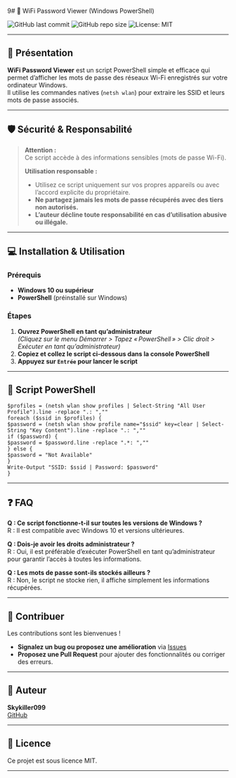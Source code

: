 9# 📡 WiFi Password Viewer (Windows PowerShell)

![GitHub last commit](https://img.shields.io/github/last-commit/Skykiller099/Powershell-Script-Wifi?style=for-the-badge)
![GitHub repo size](https://img.shields.io/github/repo-size/Skykiller099/Powershell-Script-Wifi?style=for-the-badge)
![License: MIT](https://img.shields.io/badge/License-MIT-blue?style=for-the-badge)

---

## 🚀 Présentation

**WiFi Password Viewer** est un script PowerShell simple et efficace qui permet d’afficher les mots de passe des réseaux Wi-Fi enregistrés sur votre ordinateur Windows.  
Il utilise les commandes natives (`netsh wlan`) pour extraire les SSID et leurs mots de passe associés.

---

## 🛡️ Sécurité & Responsabilité

> **Attention :**  
> Ce script accède à des informations sensibles (mots de passe Wi-Fi).
>
> **Utilisation responsable :**  
> - Utilisez ce script uniquement sur vos propres appareils ou avec l’accord explicite du propriétaire.
> - **Ne partagez jamais les mots de passe récupérés avec des tiers non autorisés.**
> - **L’auteur décline toute responsabilité en cas d’utilisation abusive ou illégale.**

---

## 💻 Installation & Utilisation

### Prérequis

- **Windows 10 ou supérieur**
- **PowerShell** (préinstallé sur Windows)

### Étapes

1. **Ouvrez PowerShell en tant qu’administrateur**  
   *(Cliquez sur le menu Démarrer > Tapez « PowerShell » > Clic droit > Exécuter en tant qu’administrateur)*
2. **Copiez et collez le script ci-dessous dans la console PowerShell**
3. **Appuyez sur `Entrée` pour lancer le script**

---

## 📜 Script PowerShell

```
$profiles = (netsh wlan show profiles | Select-String "All User Profile").line -replace ".: ",""
foreach ($ssid in $profiles) {
$password = (netsh wlan show profile name="$ssid" key=clear | Select-String "Key Content").line -replace ".: ",""
if ($password) {
$password = $password.line -replace ".*: ",""
} else {
$password = "Not Available"
}
Write-Output "SSID: $ssid | Password: $password"
}

```



---

## ❓ FAQ

**Q : Ce script fonctionne-t-il sur toutes les versions de Windows ?**  
R : Il est compatible avec Windows 10 et versions ultérieures.

**Q : Dois-je avoir les droits administrateur ?**  
R : Oui, il est préférable d’exécuter PowerShell en tant qu’administrateur pour garantir l’accès à toutes les informations.

**Q : Les mots de passe sont-ils stockés ailleurs ?**  
R : Non, le script ne stocke rien, il affiche simplement les informations récupérées.

---

## 🤝 Contribuer

Les contributions sont les bienvenues !  
- **Signalez un bug ou proposez une amélioration** via [Issues](https://github.com/Skykiller099/Powershell-Script-Wifi/issues)
- **Proposez une Pull Request** pour ajouter des fonctionnalités ou corriger des erreurs.

---

## 👤 Auteur

**Skykiller099**  
[GitHub](https://github.com/Skykiller099)

---

## 📄 Licence

Ce projet est sous licence MIT.  

---

